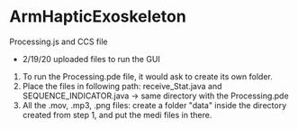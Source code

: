 # ArmHapticExoskeleton
Processing.js and CCS file

- 2/19/20 uploaded files to run the GUI
1. To run the Processing.pde file, it would ask to create its own folder. 
2. Place the files in following path:
	receive_Stat.java and SEQUENCE_INDICATOR.java -> same directory with the Processing.pde
3. All the .mov, .mp3, .png files:
	create a folder "data" inside the directory created from step 1, and put the medi files in there.

